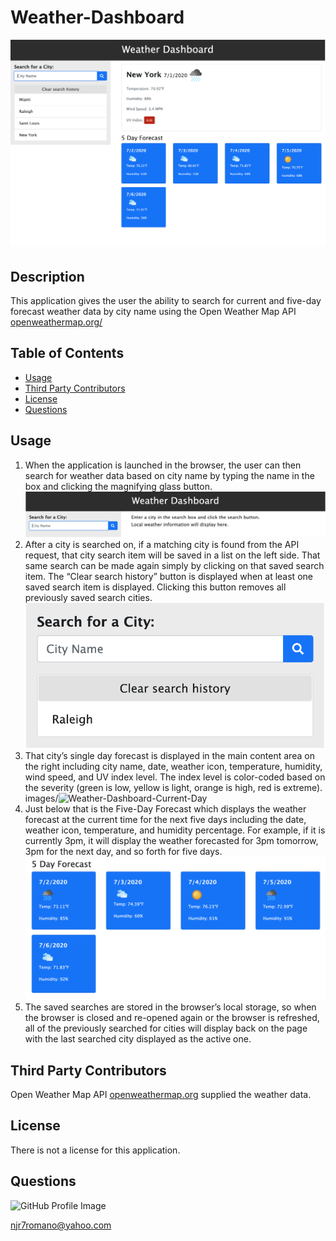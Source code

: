 # Weather-Dashboard 

![Weather-Dashboard](/images/Weather-Dashboard.png) 

## Description 
This application gives the user the ability to search for current and five-day forecast weather data by city name using the Open Weather Map API [openweathermap.org/](openweathermap.org/)

## Table of Contents 
* [Usage](#usage) 
* [Third Party Contributors](#third-party-contributors) 
* [License](#license) 
* [Questions](#questions) 
 
## Usage 
1.  When the application is launched in the browser, the user can then search for weather data based on city name by typing the name in the box and clicking the magnifying glass button.  ![Weather-Dashboard-Initial-Page](/images/Weather-Dashboard-Initial-Page.png)  
2.  After a city is searched on, if a matching city is found from the API request, that city search item will be saved in a list on the left side. That same search can be made again simply by clicking on that saved search item. The “Clear search history” button is displayed when at least one saved search item is displayed. Clicking this button removes all previously saved search cities. ![Weather-Dashboard-Search-Item](/images/Weather-Dashboard-Search-Item.png)  
3.  That city’s single day forecast is displayed in the main content area on the right including city name, date, weather icon, temperature, humidity, wind speed, and UV index level. The index level is color-coded based on the severity (green is low, yellow is light, orange is high, red is extreme). images/![Weather-Dashboard-Current-Day](/Weather-Dashboard-Current-Day.png)  
4.  Just below that is the Five-Day Forecast which displays the weather forecast at the current time for the next five days including the date, weather icon, temperature, and humidity percentage. For example, if it is currently 3pm, it will display the weather forecasted for 3pm tomorrow, 3pm for the next day, and so forth for five days. ![Weather-Dashboard-Five-Day-Forecast](/images/Weather-Dashboard-Five-Day-Forecast.png) 
5.  The saved searches are stored in the browser’s local storage, so when the browser is closed and re-opened again or the browser is refreshed, all of the previously searched for cities will display back on the page with the last searched city displayed as the active one.  

## Third Party Contributors 
Open Weather Map API [openweathermap.org](https://openweathermap.org) supplied the weather data.  
## License 
There is not a license for this application. 

## Questions 
![GitHub Profile Image](https://avatars.githubusercontent.com/u/6642173?) 

 njr7romano@yahoo.com